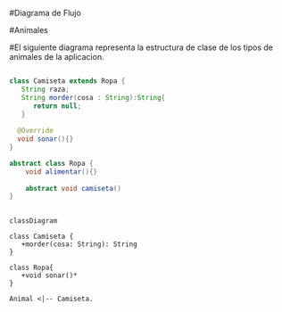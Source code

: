 #Diagrama de Flujo

#Animales

#El siguiente diagrama representa la estructura de clase de los tipos de animales de la aplicacion.

```Java

class Camiseta extends Ropa {
   String raza;
   String morder(cosa : String):String{
      return null;
   }
  
  @Override
  void sonar(){}
}

abstract class Ropa {
    void alimentar(){} 
    
    abstract void camiseta()
}
    
```
  
```mermaid
classDiagram
  
class Camiseta {  
   +morder(cosa: String): String
}
  
class Ropa{
   +void sonar()*
}
   
Animal <|-- Camiseta.
 ```
